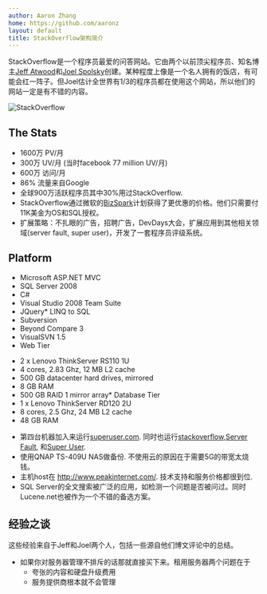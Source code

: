 ```yaml
---
author: Aaron Zhang
home: https://github.com/aaronz
layout: default
title: StackOverflow架构简介
---
```


StackOverflow是一个程序员最爱的问答网站。它由两个以前顶尖程序员、知名博主[Jeff Atwood](http://www.codinghorror.com/blog/)和[Joel Spolsky](http://www.joelonsoftware.com/)创建。某种程度上像是一个名人拥有的饭店，有可能会红一阵子。但Joel估计全世界有1/3的程序员都在使用这个网站，所以他们的网站一定是有不错的内容。  

![StackOverflow](/assets/images/posts/stackoverflow-logo.png)

<!--more-->

## The Stats

- 1600万 PV/月
- 300万 UV/月 (当时facebook 77 million UV/月)
- 600万 访问/月
- 86% 流量来自Google
- 全球900万活跃程序员其中30%用过StackOverflow.
- StackOverflow通过微软的[BizSpark](http://www.microsoft.com/BizSpark)计划获得了更优惠的价格。他们只需要付11K美金为OS和SQL授权。
- 扩展策略：不扎眼的广告，招聘广告，DevDays大会，扩展应用到其他相关领域(server fault, super user)，开发了一套程序员评级系统。

## Platform

*   Microsoft ASP.NET MVC
*   SQL Server 2008
*   C#
*   Visual Studio 2008 Team Suite
*   JQuery*   LINQ to SQL
*   Subversion
*   Beyond Compare 3
*   VisualSVN 1.5
*   Web Tier  

- 2 x Lenovo ThinkServer RS110 1U  
- 4 cores, 2.83 Ghz, 12 MB L2 cache  
- 500 GB datacenter hard drives, mirrored  
- 8 GB RAM  
- 500 GB RAID 1 mirror array*   Database Tier  
- 1 x Lenovo ThinkServer RD120 2U  
- 8 cores, 2.5 Ghz, 24 MB L2 cache  
- 48 GB RAM


*   第四台机器加入来运行[superuser.com](http://superuser.com). 同时也运行[stackoverflow](http://stackoverflow.com),[Server Fault](http://serverfault.com/), 和[Super User](http://superuser.com/).
*   使用QNAP TS-409U NAS做备份. 不使用云的原因在于需要5G的带宽太烧钱。
*   主机host在 http://www.peakinternet.com/. 技术支持和服务价格都很到位.
*   SQL Server的全文搜索被广泛的应用，如检测一个问题是否被问过。同时Lucene.net也被作为一个不错的备选方案。  

## 经验之谈

这些经验来自于Jeff和Joel两个人，包括一些源自他们博文评论中的总结。

* 如果你对服务器管理不排斥的话那就直接买下来。租用服务器两个问题在于
	- 夸张的内容和硬盘升级费用
	- 服务提供商根本就不会管理



